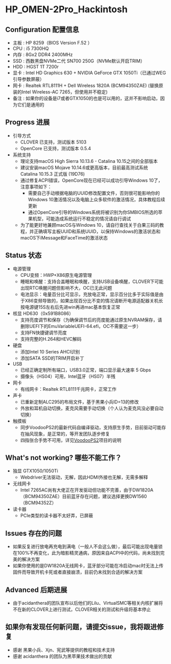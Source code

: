 # HP_OMEN-2Pro_Hackintosh
## Configuration 配置信息
* 主板 : HP 8259（BIOS Version F.52 ）
* CPU : i5 7300HQ
* 内存 : 8Gx2 DDR4 2400MHz
* SSD : 西数黑盘NVMe二代 SN700 250G（NVMe默认开启TRIM）
* HDD : HGST 1T 7200r
* 显卡 : Intel HD Graphics 630 + NVIDIA GeForce GTX 1050Ti（已通过WEG引导参数屏蔽）
* 网卡 : Realtek RTL8111H + Dell Wireless 1820A (BCM94350ZAE) (替换原装的Intel Wireless-AC 7265，但使用并不稳定)
* 备注 : 如果你的设备是i7或者GTX1050的也是可以用的，这并不影响启动，因为它们是通用的
    
## Progress 进展
* 引导方式
    * CLOVER 已支持，测试版本 5103
    * OpenCore 已支持，测试版本 0.5.4
* 系统支持
    * 理论支持macOS High Sierra 10.13.6 - Catalina 10.15之间的全部版本
    * 建议安装macOS Mojave 10.14.6或更高版本，目前最高测试系统 Catalina 10.15.3 正式版  (19D76)
    * 通过修复ACPI错误，OpenCore现在已经可以成功引导Windows 10了，注意事项如下：
        * 需要自己手动根据电脑的UUID修改配置文件，否则很可能影响你的Windows 10激活情况以及电脑上众多软件的激活情况，具体教程后续更新
        * 通过OpenCore引导的Windows系统将被识别为你SMBIOS所选的苹果机型，可能造成系统运行不稳定的情况请自行调试
    * 为了能更好地兼顾macOS与Windows 10，请自行查找关于白果三码的教程，并正确填写主板UUID和系统UUID，以保持Windows的激活状态和macOS下iMessage和FaceTime的激活状态

## Status 状态
* 电源管理
    * CPU变频：HWP+X86原生电源管理
    * 睡眠和唤醒：支持合盖睡眠和唤醒，支持USB设备唤醒，CLOVER下可能出现RTC唤醒问题但影响不大，OC已无此问题
    * 电池显示：电量百分比可显示，充放电正常，显示百分比多于实际值是由于X86变频导致的，如果出现百分比不变的情况请断开电源适配器关机长按电源键15S左右后先进win再进mac基本恢复正常
* 核显 HD630（0x591B8086）
    * 支持亮度调节和保存（为确保调节后的亮度能通过原生NVRAM保存，请删除UEFI下的EmuVariableUEFI-64.efi，OC不需要这一步）
    * 支持FN快捷键调节亮度
    * 支持完整的H.264和HEVC解码
* 硬盘
    * 添加Intel 10 Series AHCI识别
    * 添加SATA SSD的TRIM开启补丁
* USB
    * 已经正确定制所有端口，USB3.0正常，端口显示最大速率 5 Gbps
    * 摄像头（HS04）可用，Intel蓝牙（HS07）半残
* 网卡
    * 有线网卡：Realtek RTL8111千兆网卡，正常工作
* 声卡
    * 已重新定制ALC295的布局文件，基于黑果小兵ID=13的修改
    * 外放和耳机自动切换，麦克风需要手动切换（个人认为麦克风没必要自动切换）
* 触摸板
    * 同步VoodooPS2的最新代码自编译驱动，支持原生手势，目前驱动可能存在抽风现象，是正常的，等开发团队逐步修复
    * 四指张合手势不可用，详见[VoodooPS2](https://github.com/acidanthera/VoodooPS2)项目的说明

## What's not working? 哪些不能工作？
* 独显 GTX1050/1050Ti
    * Webdriver无法驱动，无解，因此HDMI外接也无解，无需多解释
* 无线网卡
    * Intel 7265AC尚有大佬正在开发驱动但功能不完善，由于DW1820A（BCM94350ZAE）目前蓝牙存在问题，建议选择更换DW1560（BCM94352Z）
* 读卡器
    * PCIe类型的读卡器不太好弄，已屏蔽

## Issues 存在的问题
* 如果反复进行放电再充电到满电（一般人不会这么做），最后可能出现电量锁在100%不再变化，此为暗影精灵通病，原因来自ACPI中的代码，尚未找到完美的解决方案
* 如果你使用的是DW1820A无线网卡，蓝牙部分可能在冷启动mac时无法上传固件而导致开机卡死或者直接崩溃，目前仍未找到合适的解决方案

## Advanced 后期进展
* 由于acidanthera的团队宣布以后他们的Lilu、VirtualSMC等相关内核扩展将不在新的CLOVER上进行测试，CLOVER相关的测试和升级将基本停止

## 如果你有发现任何新问题，请提交issue，我将跟进修复
* 感谢 黑果小兵、Xjn、宪武等提供的教程和技术支持
* 感谢 acidanthera 的团队为黑苹果技术做出的贡献
